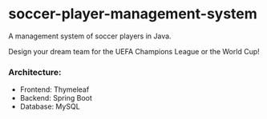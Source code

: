 # soccer-player-management-system
A management system of soccer players in Java.

Design your dream team for the UEFA Champions League or the World Cup!

### Architecture:
- Frontend: Thymeleaf
- Backend: Spring Boot
- Database: MySQL


